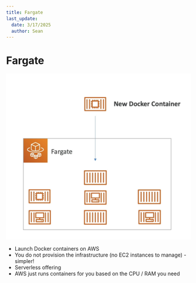 ```yaml
---
title: Fargate
last_update:
  date: 3/17/2025
  author: Sean
---
```

# Fargate
![Fargate](./Fargate.png)
- Launch Docker containers on AWS
- You do not provision the infrastructure (no EC2 instances to manage) - simpler!
- Serverless offering
- AWS just runs containers for you based on the CPU / RAM you need

